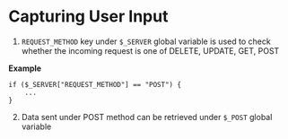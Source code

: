 # Capturing User Input

1. `REQUEST_METHOD` key under `$_SERVER` global variable is used to check whether the incoming request is one of DELETE, UPDATE, GET, POST

**Example**

```
if ($_SERVER["REQUEST_METHOD"] == "POST") {
    ...
}
```

2. Data sent under POST method can be retrieved under `$_POST` global variable